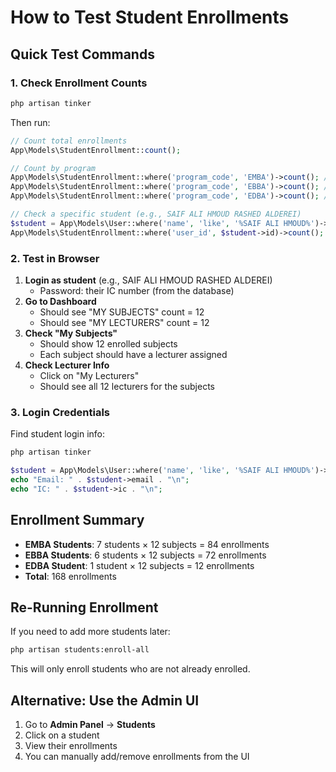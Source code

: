 # How to Test Student Enrollments

## Quick Test Commands

### 1. Check Enrollment Counts
```bash
php artisan tinker
```
Then run:
```php
// Count total enrollments
App\Models\StudentEnrollment::count();

// Count by program
App\Models\StudentEnrollment::where('program_code', 'EMBA')->count(); // Should be 84
App\Models\StudentEnrollment::where('program_code', 'EBBA')->count(); // Should be 72
App\Models\StudentEnrollment::where('program_code', 'EDBA')->count(); // Should be 12

// Check a specific student (e.g., SAIF ALI HMOUD RASHED ALDEREI)
$student = App\Models\User::where('name', 'like', '%SAIF ALI HMOUD%')->first();
App\Models\StudentEnrollment::where('user_id', $student->id)->count(); // Should be 12
```

### 2. Test in Browser
1. **Login as student** (e.g., SAIF ALI HMOUD RASHED ALDEREI)
   - Password: their IC number (from the database)
2. **Go to Dashboard**
   - Should see "MY SUBJECTS" count = 12
   - Should see "MY LECTURERS" count = 12
3. **Check "My Subjects"**
   - Should show 12 enrolled subjects
   - Each subject should have a lecturer assigned
4. **Check Lecturer Info**
   - Click on "My Lecturers"
   - Should see all 12 lecturers for the subjects

### 3. Login Credentials
Find student login info:
```bash
php artisan tinker
```
```php
$student = App\Models\User::where('name', 'like', '%SAIF ALI HMOUD%')->first();
echo "Email: " . $student->email . "\n";
echo "IC: " . $student->ic . "\n";
```

## Enrollment Summary
- **EMBA Students**: 7 students × 12 subjects = 84 enrollments
- **EBBA Students**: 6 students × 12 subjects = 72 enrollments  
- **EDBA Student**: 1 student × 12 subjects = 12 enrollments
- **Total**: 168 enrollments

## Re-Running Enrollment
If you need to add more students later:
```bash
php artisan students:enroll-all
```
This will only enroll students who are not already enrolled.

## Alternative: Use the Admin UI
1. Go to **Admin Panel** → **Students**
2. Click on a student
3. View their enrollments
4. You can manually add/remove enrollments from the UI

